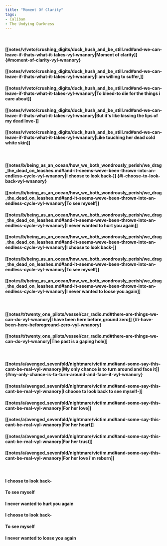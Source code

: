 ```yaml
---
title: "Moment Of Clarity"
tags:
- Caliban
- The Undying Darkness
---
```

&nbsp;
#### [[notes/v/veto/crushing_digits/duck_hush_and_be_still.md#and-we-can-leave-if-thats-what-it-takes-vyl-wnanory|Moment of clarity]] {#moment-of-clarity-vyl-wnanory}
#### [[notes/v/veto/crushing_digits/duck_hush_and_be_still.md#and-we-can-leave-if-thats-what-it-takes-vyl-wnanory|I am willing to suffer,]]
#### [[notes/v/veto/crushing_digits/duck_hush_and_be_still.md#and-we-can-leave-if-thats-what-it-takes-vyl-wnanory|To bleed-to die for the things i care about]]
#### [[notes/v/veto/crushing_digits/duck_hush_and_be_still.md#and-we-can-leave-if-thats-what-it-takes-vyl-wnanory|But it's like kissing the lips of my dead love-]]
#### [[notes/v/veto/crushing_digits/duck_hush_and_be_still.md#and-we-can-leave-if-thats-what-it-takes-vyl-wnanory|Like touching her dead cold white skin]]
&nbsp;
#### [[notes/b/being_as_an_ocean/how_we_both_wondrously_perish/we_drag_the_dead_on_leashes.md#and-it-seems-weve-been-thrown-into-an-endless-cycle-vyl-wnanory|I choose to look back-]] {#i-choose-to-look-back-vyl-wnanory}
#### [[notes/b/being_as_an_ocean/how_we_both_wondrously_perish/we_drag_the_dead_on_leashes.md#and-it-seems-weve-been-thrown-into-an-endless-cycle-vyl-wnanory|To see myself]]
#### [[notes/b/being_as_an_ocean/how_we_both_wondrously_perish/we_drag_the_dead_on_leashes.md#and-it-seems-weve-been-thrown-into-an-endless-cycle-vyl-wnanory|I never wanted to hurt you again]]
#### [[notes/b/being_as_an_ocean/how_we_both_wondrously_perish/we_drag_the_dead_on_leashes.md#and-it-seems-weve-been-thrown-into-an-endless-cycle-vyl-wnanory|I choose to look back-]]
#### [[notes/b/being_as_an_ocean/how_we_both_wondrously_perish/we_drag_the_dead_on_leashes.md#and-it-seems-weve-been-thrown-into-an-endless-cycle-vyl-wnanory|To see myself]]
#### [[notes/b/being_as_an_ocean/how_we_both_wondrously_perish/we_drag_the_dead_on_leashes.md#and-it-seems-weve-been-thrown-into-an-endless-cycle-vyl-wnanory|I never wanted to loose you again]]
&nbsp;
#### [[notes/t/twenty_one_pilots/vessel/car_radio.md#there-are-things-we-can-do-vyl-wnanory|I have been here before,ground zero]] {#i-have-been-here-beforeground-zero-vyl-wnanory}
#### [[notes/t/twenty_one_pilots/vessel/car_radio.md#there-are-things-we-can-do-vyl-wnanory|The past is a gaping hole]]
&nbsp;
#### [[notes/a/avenged_sevenfold/nightmare/victim.md#and-some-say-this-cant-be-real-vyl-wnanory|My only chance is to turn around and face it]] {#my-only-chance-is-to-turn-around-and-face-it-vyl-wnanory}
#### [[notes/a/avenged_sevenfold/nightmare/victim.md#and-some-say-this-cant-be-real-vyl-wnanory|I choose to look back to see myself-]]
#### [[notes/a/avenged_sevenfold/nightmare/victim.md#and-some-say-this-cant-be-real-vyl-wnanory|For her love]]
#### [[notes/a/avenged_sevenfold/nightmare/victim.md#and-some-say-this-cant-be-real-vyl-wnanory|For her heart]]
#### [[notes/a/avenged_sevenfold/nightmare/victim.md#and-some-say-this-cant-be-real-vyl-wnanory|For her trust]]
#### [[notes/a/avenged_sevenfold/nightmare/victim.md#and-some-say-this-cant-be-real-vyl-wnanory|For her love i'm reborn]]
&nbsp;
#### I choose to look back-
#### To see myself
#### I never wanted to hurt you again
#### I choose to look back-
#### To see myself
#### I never wanted to loose you again
